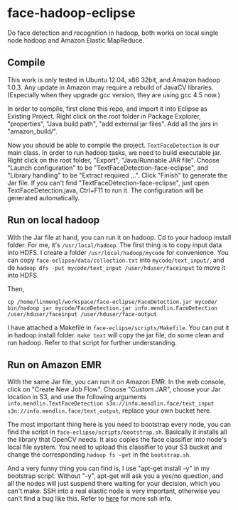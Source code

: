 face-hadoop-eclipse
===================

Do face detection and recognition in hadoop, both works on local single node hadoop and Amazon Elastic MapReduce.

## Compile
This work is only tested in Ubuntu 12.04, x86 32bit, and Amazon hadoop 1.0.3. Any update in Amazon may require a rebuild of JavaCV libraries.(Especially when they upgrade gcc version, they are using gcc 4.5 now.)

In order to compile, first clone this repo, and import it into Eclipse as Existing Project. Right click on the root folder in Package Explorer, "properties", "Java build path", "add external jar files". Add all the jars in "amazon_build/". 

Now you should be able to compile the project. `TextFaceDetection` is our main class. In order to run hadoop tasks, we need to build executable jar. Right click on the root folder, "Export", "Java/Runnable JAR file". Choose "Launch configuration" to be "TextFaceDetection-face-eclipse", and "Library handling" to be "Extract required ...". Click "Finish" to generate the Jar file. If you can't find "TextFaceDetection-face-eclipse", just open TextFaceDetection.java, Ctrl+F11 to run it. The configuration will be generated automatically.

## Run on local hadoop
With the Jar file at hand, you can run it on hadoop. Cd to your hadoop install folder. For me, it's `/usr/local/hadoop`. The first thing is to copy input data into HDFS. I create a folder `/usr/local/hadoop/mycode` for convenience. You can copy `face-eclipse/data/collection.txt` into `mycode/text_input/`, and do `hadoop dfs -put mycode/text_input /user/hduser/faceinput` to move it into HDFS. 

Then,
```shell
cp /home/linmengl/workspace/face-eclipse/FaceDetection.jar mycode/
bin/hadoop jar mycode/FaceDetection.jar info.mendlin.FaceDetection /user/hduser/faceinput /user/hduser/face-output
```
I have attached a Makefile in `face-eclipse/scripts/Makefile`. You can put it in hadoop install folder. `make text` will copy the jar file, do some clean and run hadoop. Refer to that script for further understanding.

## Run on Amazon EMR
With the same Jar file, you can run it on Amazon EMR. In the web console, click on "Create New Job Flow". Choose "Custom JAR", choose your Jar location in S3, and use the following arguments `info.mendlin.TextFaceDetection s3n://info.mendlin.face/text_input s3n://info.mendlin.face/text_output`, replace your own bucket here.

The most important thing here is you need to bootstrap every node, you can find the script in `face-eclipse/scripts/bootstrap.sh`. Basically it installs all the library that OpenCV needs. It also copies the face classifier into node's local file system. You need to upload this classifier to your S3 bucket and change the corresponding `hadoop fs -get` in the `bootstrap.sh`. 

And a very funny thing you can find is, I use "apt-get install -y" in my bootstrap script. Without "-y", apt-get will ask you a yes/no question, and all the nodes will just suspend there waiting for your decision, which you can't make. SSH into a real elastic node is very important, otherwise you can't find a bug like this. Refer to [here](http://docs.aws.amazon.com/ElasticMapReduce/latest/DeveloperGuide/emr-build-binaries.html) for more ssh info.
